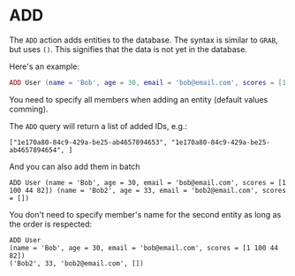 # ADD

The `ADD` action adds entities to the database. The syntax is similar to `GRAB`, but uses `()`. This signifies that the data is not yet in the database.

Here's an example:
```lua
ADD User (name = 'Bob', age = 30, email = 'bob@email.com', scores = [1 100 44 82])
```

You need to specify all members when adding an entity (default values comming).


The `ADD` query will return a list of added IDs, e.g.:
```
["1e170a80-84c9-429a-be25-ab4657894653", "1e170a80-84c9-429a-be25-ab4657894654", ]
```

And you can also add them in batch 
```
ADD User (name = 'Bob', age = 30, email = 'bob@email.com', scores = [1 100 44 82]) (name = 'Bob2', age = 33, email = 'bob2@email.com', scores = [])
```

You don't need to specify member's name for the second entity as long as the order is respected:
```
ADD User 
(name = 'Bob', age = 30, email = 'bob@email.com', scores = [1 100 44 82])
('Bob2', 33, 'bob2@email.com', [])
```

